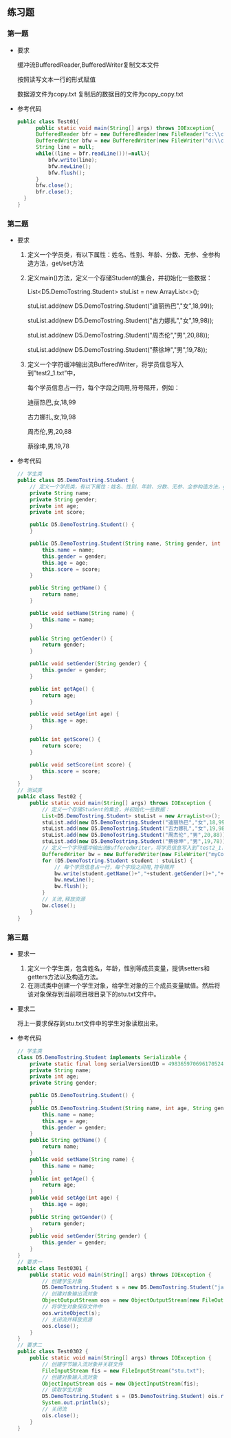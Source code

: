 ## 练习题

### 第一题

+ 要求

  缓冲流BufferedReader,BufferedWriter复制文本文件

  按照读写文本一行的形式赋值

  数据源文件为copy.txt 复制后的数据目的文件为copy_copy.txt

+ 参考代码

  ```java
  public class Test01{
    	public static void main(String[] args) throws IOException{
  		BufferedReader bfr = new BufferedReader(new FileReader("c:\\copy.txt"));
  		BufferedWriter bfw = new BufferedWriter(new FileWriter("d:\\copy.txt"));
  		String line = null;
  		while((line = bfr.readLine())!=null){
  			bfw.write(line);
  			bfw.newLine();
  		    bfw.flush();
  	    }
  		bfw.close();
  		bfr.close();
  	} 
  }
  ```

### 第二题

+ 要求

    1. 定义一个学员类，有以下属性：姓名、性别、年龄、分数、无参、全参构造方法，get/set方法

    2. 定义main()方法，定义一个存储Student的集合，并初始化一些数据：

       List<D5.DemoTostring.Student> stuList = new ArrayList<>();

       stuList.add(new D5.DemoTostring.Student("迪丽热巴","女",18,99));

       stuList.add(new D5.DemoTostring.Student("古力娜扎","女",19,98));

       stuList.add(new D5.DemoTostring.Student("周杰伦","男",20,88));

       stuList.add(new D5.DemoTostring.Student("蔡徐坤","男",19,78));

    3. 定义一个字符缓冲输出流BufferedWriter，将学员信息写入到”test2_1.txt”中，

       每个学员信息占一行，每个字段之间用,符号隔开，例如：

       迪丽热巴,女,18,99

       古力娜扎,女,19,98

       周杰伦,男,20,88

       蔡徐坤,男,19,78

+ 参考代码

  ```java
  // 学生类
  public class D5.DemoTostring.Student {
      // 定义一个学员类，有以下属性：姓名、性别、年龄、分数、无参、全参构造方法，get/set方法
      private String name;
      private String gender;
      private int age;
      private int score;

      public D5.DemoTostring.Student() {
      }

      public D5.DemoTostring.Student(String name, String gender, int age, int score) {
          this.name = name;
          this.gender = gender;
          this.age = age;
          this.score = score;
      }

      public String getName() {
          return name;
      }

      public void setName(String name) {
          this.name = name;
      }

      public String getGender() {
          return gender;
      }

      public void setGender(String gender) {
          this.gender = gender;
      }

      public int getAge() {
          return age;
      }

      public void setAge(int age) {
          this.age = age;
      }

      public int getScore() {
          return score;
      }

      public void setScore(int score) {
          this.score = score;
      }
  }
  // 测试类
  public class Test02 {
      public static void main(String[] args) throws IOException {
          // 定义一个存储Student的集合，并初始化一些数据：
          List<D5.DemoTostring.Student> stuList = new ArrayList<>();
          stuList.add(new D5.DemoTostring.Student("迪丽热巴","女",18,99));
          stuList.add(new D5.DemoTostring.Student("古力娜扎","女",19,98));
          stuList.add(new D5.DemoTostring.Student("周杰伦","男",20,88));
          stuList.add(new D5.DemoTostring.Student("蔡徐坤","男",19,78));
          // 定义一个字符缓冲输出流BufferedWriter，将学员信息写入到”test2_1.txt”中
          BufferedWriter bw = new BufferedWriter(new FileWriter("myCode\\test2_1.txt"));
          for (D5.DemoTostring.Student student : stuList) {
              // 每个学员信息占一行，每个字段之间用,符号隔开
              bw.write(student.getName()+","+student.getGender()+","+student.getAge()+","+student.getScore());
              bw.newLine();
              bw.flush();
          }
          // 关流,释放资源
          bw.close();
      }
  }
  ```

### 第三题

+ 要求一

    1. 定义一个学生类，包含姓名，年龄，性别等成员变量，提供setters和getters方法以及构造方法。
    2. 在测试类中创建一个学生对象，给学生对象的三个成员变量赋值。然后将该对象保存到当前项目根目录下的stu.txt文件中。

+ 要求二

  将上一要求保存到stu.txt文件中的学生对象读取出来。

+ 参考代码

  ```java
  // 学生类
  class D5.DemoTostring.Student implements Serializable {
      private static final long serialVersionUID = 4983659706961705248L;
      private String name;
      private int age;
      private String gender;

      public D5.DemoTostring.Student() {
      }
      public D5.DemoTostring.Student(String name, int age, String gender) {
          this.name = name;
          this.age = age;
          this.gender = gender;
      }
      public String getName() {
          return name;
      }
      public void setName(String name) {
          this.name = name;
      }
      public int getAge() {
          return age;
      }
      public void setAge(int age) {
          this.age = age;
      }
      public String getGender() {
          return gender;
      }
      public void setGender(String gender) {
          this.gender = gender;
      }
  }
  // 要求一
  public class Test0301 {
      public static void main(String[] args) throws IOException {
          // 创建学生对象
          D5.DemoTostring.Student s = new D5.DemoTostring.Student("jack",20,"男");
          // 创建对象输出流对象
          ObjectOutputStream oos = new ObjectOutputStream(new FileOutputStream("stu.txt"));
          // 将学生对象保存文件中
          oos.writeObject(s);
          // 关闭流并释放资源
          oos.close();
      }
  }
  // 要求二
  public class Test0302 {
      public static void main(String[] args) throws IOException {
          // 创建字节输入流对象并关联文件
          FileInputStream fis = new FileInputStream("stu.txt");
          // 创建对象输入流对象
          ObjectInputStream ois = new ObjectInputStream(fis);
          // 读取学生对象
          D5.DemoTostring.Student s = (D5.DemoTostring.Student) ois.readObject();
          System.out.println(s);
          // 关闭流
          ois.close();
      }
  }
  ```





